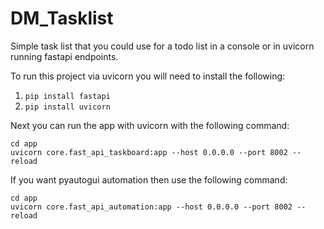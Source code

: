 # DM_Tasklist
Simple task list that you could use for a todo list in a console or in uvicorn running fastapi endpoints.

To run this project via uvicorn you will need to install the following:
1. ```pip install fastapi```
2. ```pip install uvicorn```

Next you can run the app with uvicorn with the following command:
```angular2html
cd app
uvicorn core.fast_api_taskboard:app --host 0.0.0.0 --port 8002 --reload
```

If you want pyautogui automation then use the following command:
```angular2html
cd app
uvicorn core.fast_api_automation:app --host 0.0.0.0 --port 8002 --reload
```
